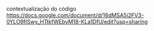 contextualização do código https://docs.google.com/document/d/16dMSA5i2FV3-0YLO9fISwy_HTtkfWEbyM18-KLa1DfU/edit?usp=sharing

